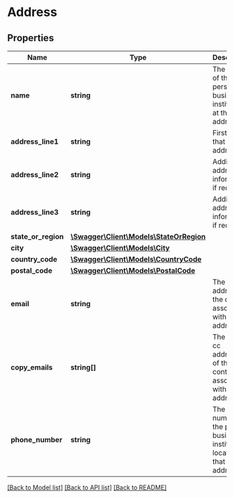 # Address

## Properties
Name | Type | Description | Notes
------------ | ------------- | ------------- | -------------
**name** | **string** | The name of the person, business or institution at that address. | 
**address_line1** | **string** | First line of that address. | 
**address_line2** | **string** | Additional address information, if required. | [optional] 
**address_line3** | **string** | Additional address information, if required. | [optional] 
**state_or_region** | [**\Swagger\Client\Models\StateOrRegion**](StateOrRegion.md) |  | 
**city** | [**\Swagger\Client\Models\City**](City.md) |  | 
**country_code** | [**\Swagger\Client\Models\CountryCode**](CountryCode.md) |  | 
**postal_code** | [**\Swagger\Client\Models\PostalCode**](PostalCode.md) |  | 
**email** | **string** | The email address of the contact associated with the address. | [optional] 
**copy_emails** | **string[]** | The email cc addresses of the contact associated with the address. | [optional] 
**phone_number** | **string** | The phone number of the person, business or institution located at that address. | [optional] 

[[Back to Model list]](../../README.md#documentation-for-models) [[Back to API list]](../../README.md#documentation-for-api-endpoints) [[Back to README]](../../README.md)

